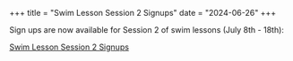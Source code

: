 +++
title = "Swim Lesson Session 2 Signups"
date = "2024-06-26"
+++


Sign ups are now available for Session 2 of swim lessons (July 8th - 18th):

[Swim Lesson Session 2 Signups](https://www.signupgenius.com/go/10C0E4FA5AD2CA1FF2-50182626-swim)

